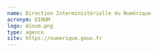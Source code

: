 ```yaml
---
name: Direction Interministérielle du Numérique
acronym: DINUM
logo: dinum.png
type: agence
site: https://numerique.gouv.fr
---
```

